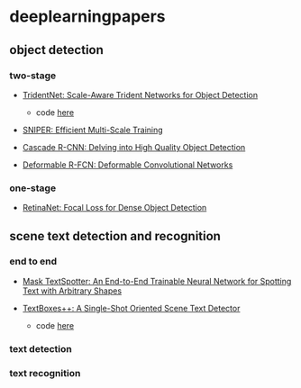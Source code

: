 # deeplearningpapers

## object detection

### two-stage

- [TridentNet: Scale-Aware Trident Networks for Object Detection](https://arxiv.org/pdf/1901.01892.pdf)
  - code [here](https://github.com/TuSimple/simpledet)

- [SNIPER: Efficient Multi-Scale Training](https://arxiv.org/pdf/1805.09300.pdf)

- [Cascade R-CNN: Delving into High Quality Object Detection](https://arxiv.org/pdf/1712.00726.pdf)

- [Deformable R-FCN: Deformable Convolutional Networks](https://arxiv.org/pdf/1703.06211.pdf)

### one-stage

- [RetinaNet: Focal Loss for Dense Object Detection](https://arxiv.org/pdf/1708.02002.pdf)

## scene text detection and recognition

### end to end

- [Mask TextSpotter: An End-to-End Trainable Neural Network for Spotting Text with Arbitrary Shapes](https://arxiv.org/pdf/1807.02242.pdf)

- [TextBoxes++: A Single-Shot Oriented Scene Text Detector](https://arxiv.org/pdf/1801.02765.pdf)
  - code [here](https://github.com/MhLiao/TextBoxes_plusplus)
  
### text detection



### text recognition





 